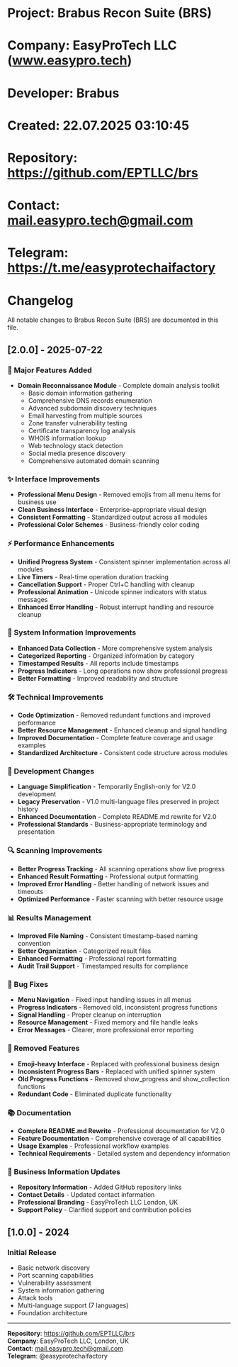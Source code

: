 # Project: Brabus Recon Suite (BRS)  
# Company: EasyProTech LLC (www.easypro.tech)  
# Developer: Brabus  
# Created: 22.07.2025 03:10:45  
# Repository: https://github.com/EPTLLC/brs
# Contact: mail.easypro.tech@gmail.com
# Telegram: https://t.me/easyprotechaifactory

# Changelog

All notable changes to Brabus Recon Suite (BRS) are documented in this file.

## [2.0.0] - 2025-07-22

### 🚀 Major Features Added
- **Domain Reconnaissance Module** - Complete domain analysis toolkit
  - Basic domain information gathering
  - Comprehensive DNS records enumeration
  - Advanced subdomain discovery techniques
  - Email harvesting from multiple sources
  - Zone transfer vulnerability testing
  - Certificate transparency log analysis
  - WHOIS information lookup
  - Web technology stack detection
  - Social media presence discovery
  - Comprehensive automated domain scanning

### ✨ Interface Improvements
- **Professional Menu Design** - Removed emojis from all menu items for business use
- **Clean Business Interface** - Enterprise-appropriate visual design
- **Consistent Formatting** - Standardized output across all modules
- **Professional Color Schemes** - Business-friendly color coding

### ⚡ Performance Enhancements
- **Unified Progress System** - Consistent spinner implementation across all modules
- **Live Timers** - Real-time operation duration tracking
- **Cancellation Support** - Proper Ctrl+C handling with cleanup
- **Professional Animation** - Unicode spinner indicators with status messages
- **Enhanced Error Handling** - Robust interrupt handling and resource cleanup

### 🔧 System Information Improvements
- **Enhanced Data Collection** - More comprehensive system analysis
- **Categorized Reporting** - Organized information by category
- **Timestamped Results** - All reports include timestamps
- **Progress Indicators** - Long operations now show professional progress
- **Better Formatting** - Improved readability and structure

### 🛠️ Technical Improvements
- **Code Optimization** - Removed redundant functions and improved performance
- **Better Resource Management** - Enhanced cleanup and signal handling
- **Improved Documentation** - Complete feature coverage and usage examples
- **Standardized Architecture** - Consistent code structure across modules

### 📝 Development Changes
- **Language Simplification** - Temporarily English-only for V2.0 development
- **Legacy Preservation** - V1.0 multi-language files preserved in project history
- **Enhanced Documentation** - Complete README.md rewrite for V2.0
- **Professional Standards** - Business-appropriate terminology and presentation

### 🔍 Scanning Improvements
- **Better Progress Tracking** - All scanning operations show live progress
- **Enhanced Result Formatting** - Professional output formatting
- **Improved Error Handling** - Better handling of network issues and timeouts
- **Optimized Performance** - Faster scanning with better resource usage

### 📊 Results Management
- **Improved File Naming** - Consistent timestamp-based naming convention
- **Better Organization** - Categorized result files
- **Enhanced Formatting** - Professional report formatting
- **Audit Trail Support** - Timestamped results for compliance

### 🐛 Bug Fixes
- **Menu Navigation** - Fixed input handling issues in all menus
- **Progress Indicators** - Removed old, inconsistent progress functions
- **Signal Handling** - Proper cleanup on interruption
- **Resource Management** - Fixed memory and file handle leaks
- **Error Messages** - Clearer, more professional error reporting

### 🔄 Removed Features
- **Emoji-heavy Interface** - Replaced with professional business design
- **Inconsistent Progress Bars** - Replaced with unified spinner system
- **Old Progress Functions** - Removed show_progress and show_collection functions
- **Redundant Code** - Eliminated duplicate functionality

### 📚 Documentation
- **Complete README.md Rewrite** - Professional documentation for V2.0
- **Feature Documentation** - Comprehensive coverage of all capabilities
- **Usage Examples** - Professional workflow examples
- **Technical Requirements** - Detailed system and dependency information

### 🏢 Business Information Updates
- **Repository Information** - Added GitHub repository links
- **Contact Details** - Updated contact information
- **Professional Branding** - EasyProTech LLC London, UK
- **Support Policy** - Clarified support and contribution policies

## [1.0.0] - 2024

### Initial Release
- Basic network discovery
- Port scanning capabilities
- Vulnerability assessment
- System information gathering
- Attack tools
- Multi-language support (7 languages)
- Foundation architecture

---

**Repository**: https://github.com/EPTLLC/brs  
**Company**: EasyProTech LLC, London, UK  
**Contact**: mail.easypro.tech@gmail.com  
**Telegram**: @easyprotechaifactory 